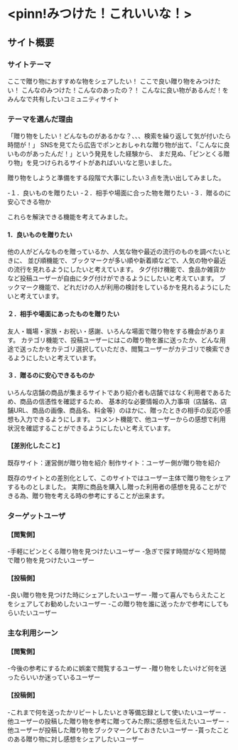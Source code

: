 # <pinn!みつけた！これいいな！>

## サイト概要
### サイトテーマ
ここで贈り物におすすめな物をシェアしたい！
ここで良い贈り物をみつけたい！
こんなのみつけた！こんなのあったの？！
こんなに良い物があるんだ！をみんなで共有したいコミュニティサイト


### テーマを選んだ理由
「贈り物をしたい！どんなものがあるかな？、、、検索を繰り返して気が付いたら時間が！」
SNSを見てたら広告でポンとおしゃれな贈り物が出て、「こんなに良いものがあったんだ！」という発見をした経験から、
まだ見ぬ、「ピンとくる贈り物」を見つけられるサイトがあればいいなと思いました。

贈り物をしようと準備をする段階で大事にしたい３点を洗い出してみました。

-１．良いものを贈りたい
-２．相手や場面に合った物を贈りたい
-３．贈るのに安心できる物か

これらを解決できる機能を考えてみました。



#### 1．良いものを贈りたい

他の人がどんなものを贈っているか、人気な物や最近の流行のものを調べたいときに、
並び順機能で、ブックマークが多い順や新着順などで、人気の物や最近の流行を見れるようにしたいと考えています。
タグ付け機能で、食品か雑貨かなど投稿ユーザーが自由にタグ付けができるようにしたいと考えています。
ブックマーク機能で、どれだけの人が利用の検討をしているかを見れるようにしたいと考えています。


#### ２．相手や場面にあったものを贈りたい

友人・職場・家族・お祝い・感謝、いろんな場面で贈り物をする機会があります。
カテゴリ機能で、投稿ユーザーにはこの贈り物を誰に送ったか、どんな用途で送ったかをカテゴリ選択していただき、閲覧ユーザーがカテゴリで検索できるようにしたいと考えています。



#### ３．贈るのに安心できるものか

いろんな店舗の商品が集まるサイトであり紹介者も店舗ではなく利用者であるため、商品の信憑性を確認するため、
基本的な必要情報の入力事項（店舗名、店舗URL、商品の画像、商品名、料金等）のほかに、贈ったときの相手の反応や感想も入力できるようにします。
コメント機能で、他ユーザーからの感想で利用状況を確認することができるようにしたいと考えています。




#### 【差別化したこと】
既存サイト：運営側が贈り物を紹介
制作サイト：ユーザー側が贈り物を紹介

既存のサイトとの差別化として、このサイトではユーザー主体で贈り物をシェアするものとしました。
実際に商品を購入し贈った利用者の感想を見ることができる為、贈り物を考える時の参考にすることが出来ます。



### ターゲットユーザ
#### 【閲覧側】

-手軽にピンとくる贈り物を見つけたいユーザー
-急ぎで探す時間がなく短時間で贈り物を見つけたいユーザー


#### 【投稿側】

-良い贈り物を見つけた時にシェアしたいユーザー
-贈って喜んでもらえたことをシェアしてお勧めしたいユーザー
-この贈り物を誰に送ったかで参考にしてもらいたいユーザー

### 主な利用シーン
#### 【閲覧側】

-今後の参考にするために娯楽で閲覧するユーザー
-贈り物をしたいけど何を送ったらいいか迷っているユーザー


#### 【投稿側】

-これまで何を送ったかリピートしたいとき等備忘録として使いたいユーザー
-他ユーザーの投稿した贈り物を参考に贈ってみた際に感想を伝えたいユーザー
-他ユーザーが投稿した贈り物をブックマークしておきたいユーザー
-貰ったことのある贈り物に対し感想をシェアしたいユーザー
